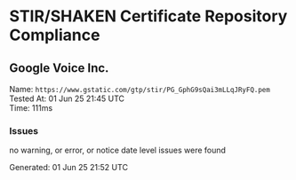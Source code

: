 # STIR/SHAKEN Certificate Repository Compliance

## Google Voice Inc.

Name: `https://www.gstatic.com/gtp/stir/PG_GphG9sQai3mLLqJRyFQ.pem`\
Tested At: 01 Jun 25 21:45 UTC\
Time: 111ms

### Issues

no warning, or error, or notice date level issues were found

Generated: 01 Jun 25 21:52 UTC
